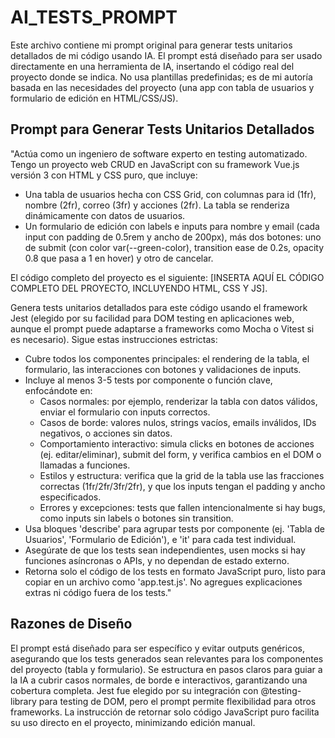 # AI_TESTS_PROMPT

Este archivo contiene mi prompt original para generar tests unitarios detallados de mi código usando IA. El prompt está diseñado para ser usado directamente en una herramienta de IA, insertando el código real del proyecto donde se indica. No usa plantillas predefinidas; es de mi autoría basada en las necesidades del proyecto (una app con tabla de usuarios y formulario de edición en HTML/CSS/JS).

## Prompt para Generar Tests Unitarios Detallados

"Actúa como un ingeniero de software experto en testing automatizado. Tengo un proyecto web CRUD en JavaScript con su framework Vue.js versión 3 con HTML y CSS puro, que incluye:

- Una tabla de usuarios hecha con CSS Grid, con columnas para id (1fr), nombre (2fr), correo (3fr) y acciones (2fr). La tabla se renderiza dinámicamente con datos de usuarios.
- Un formulario de edición con labels e inputs para nombre y email (cada input con padding de 0.5rem y ancho de 200px), más dos botones: uno de submit (con color var(--green-color), transition ease de 0.2s, opacity 0.8 que pasa a 1 en hover) y otro de cancelar.

El código completo del proyecto es el siguiente: [INSERTA AQUÍ EL CÓDIGO COMPLETO DEL PROYECTO, INCLUYENDO HTML, CSS Y JS].

Genera tests unitarios detallados para este código usando el framework Jest (elegido por su facilidad para DOM testing en aplicaciones web, aunque el prompt puede adaptarse a frameworks como Mocha o Vitest si es necesario). Sigue estas instrucciones estrictas:

- Cubre todos los componentes principales: el rendering de la tabla, el formulario, las interacciones con botones y validaciones de inputs.
- Incluye al menos 3-5 tests por componente o función clave, enfocándote en:
  - Casos normales: por ejemplo, renderizar la tabla con datos válidos, enviar el formulario con inputs correctos.
  - Casos de borde: valores nulos, strings vacíos, emails inválidos, IDs negativos, o acciones sin datos.
  - Comportamiento interactivo: simula clicks en botones de acciones (ej. editar/eliminar), submit del form, y verifica cambios en el DOM o llamadas a funciones.
  - Estilos y estructura: verifica que la grid de la tabla use las fracciones correctas (1fr/2fr/3fr/2fr), y que los inputs tengan el padding y ancho especificados.
  - Errores y excepciones: tests que fallen intencionalmente si hay bugs, como inputs sin labels o botones sin transition.
- Usa bloques 'describe' para agrupar tests por componente (ej. 'Tabla de Usuarios', 'Formulario de Edición'), e 'it' para cada test individual.
- Asegúrate de que los tests sean independientes, usen mocks si hay funciones asíncronas o APIs, y no dependan de estado externo.
- Retorna solo el código de los tests en formato JavaScript puro, listo para copiar en un archivo como 'app.test.js'. No agregues explicaciones extras ni código fuera de los tests."

## Razones de Diseño

El prompt está diseñado para ser específico y evitar outputs genéricos, asegurando que los tests generados sean relevantes para los componentes del proyecto (tabla y formulario). Se estructura en pasos claros para guiar a la IA a cubrir casos normales, de borde e interactivos, garantizando una cobertura completa. Jest fue elegido por su integración con @testing-library para testing de DOM, pero el prompt permite flexibilidad para otros frameworks. La instrucción de retornar solo código JavaScript puro facilita su uso directo en el proyecto, minimizando edición manual.

